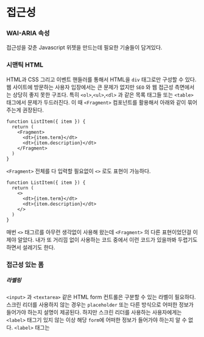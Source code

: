 # 접근성

### WAI-ARIA 속성
접근성을 갖춘 Javascript 위젯을 만드는데 필요한 기술들이 담겨있다.

### 시맨틱 HTML
HTML과 CSS 그리고 이벤트 핸들러를 통해서 HTML을 `div` 태그로만 구성할 수 있다. 웹 사이트에 방문하는 사용자 입장에서는 큰 문제가 없지만 `SEO` 와 웹 접근성 측면에서는 상당히 좋지 못한 구조다.
특히 `<ol>`,`<ul>`,`<dl>` 과 같은 목록 태그들 또는 `<table>` 태그에서 문제가 두드러진다. 이 때 `<Fragment>` 컴포넌트를 활용해서 아래와 같이 묶어주는게 권장된다.

```tsx
function ListItem({ item }) {
  return (
    <Fragment>
      <dt>{item.term}</dt>
      <dt>{item.description}</dt>
    </Fragment>
  )
}
```

`<Fragment>` 전체를 다 입력할 필요없이 `<>` 로도 표현이 가능하다.

```tsx
function ListItem({ item }) {
  return (
    <>
      <dt>{item.term}</dt>
      <dt>{item.description}</dt>
    </>
  )
}
```

매번 `<>` 태그르를 아무런 생각없이 사용해 왔는데 `<Fragment>` 의 다른 표현이었던걸 이제야 알았다. 내가 또 거리낌 없이 사용하는 코드 중에서 이런 코드가 있을까봐 두렵기도 하면서 설레기도 한다.


### 접근성 있는 폼

##### 라벨링
`<input>` 과 `<textarea>` 같은 HTML form 컨트롤은 구분할 수 있는 라벨이 필요하다. 스크린 리더를 사용하지 않는 경우는 `placeholder` 또는 다른 방식으로 어떠한 정보가 들어가야 하는지 설명이 제공된다. 하지만 스크린 리더를 사용하는 사용자에게는 `<label>` 태그기 있지 않는 이상 해당 `form`에 어떠한 정보가 들어가야 하는지 알 수 없다. `<label>` 태그는 
